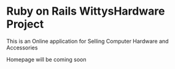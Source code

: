 # Ruby on Rails WittysHardware Project

This is an Online application for Selling
Computer Hardware and Accessories

Homepage will be coming soon


